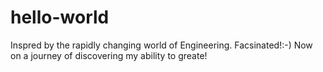 # hello-world

Inspred by the rapidly changing world of Engineering.
Facsinated!:-)
Now on a journey of discovering my ability to greate!
